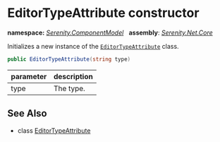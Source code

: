 # EditorTypeAttribute constructor
**namespace:** *[Serenity.ComponentModel](../../README.md#serenity.componentmodel-namespace)*   **assembly**: *[Serenity.Net.Core](../../README.md)*

Initializes a new instance of the [`EditorTypeAttribute`](../EditorTypeAttribute.md) class.

```csharp
public EditorTypeAttribute(string type)
```

| parameter | description |
| --- | --- |
| type | The type. |

## See Also

* class [EditorTypeAttribute](../EditorTypeAttribute.md)